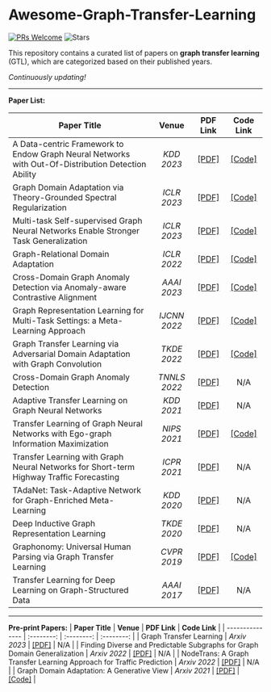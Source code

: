 # Awesome-Graph-Transfer-Learning
[![PRs Welcome](https://img.shields.io/badge/PRs-welcome-yellow.svg)](https://github.com/YuanchenBei/Awesome-Graph-Transfer-Learning) 
![Stars](https://img.shields.io/github/stars/YuanchenBei/Awesome-Graph-Transfer-Learning?color=green) 

This repository contains a curated list of papers on **graph transfer learning** (GTL), which are categorized based on their published years.

*Continuously updating!*

---
**Paper List:**

| **Paper Title** | **Venue** | **PDF Link** | **Code Link** |
| --------------- | :--------: | :--------: | :--------: | 
| A Data-centric Framework to Endow Graph Neural Networks with Out-Of-Distribution Detection Ability | _KDD 2023_ | [[PDF]](http://shichuan.org/doc/150.pdf) | [[Code]](https://github.com/BUPT-GAMMA/AAGOD) |
| Graph Domain Adaptation via Theory-Grounded Spectral Regularization | _ICLR 2023_ | [[PDF]](https://openreview.net/pdf?id=OysfLgrk8mk) | [[Code]](https://github.com/Shen-Lab/GDA-SpecReg) |
| Multi-task Self-supervised Graph Neural Networks Enable Stronger Task Generalization | _ICLR 2023_ | [[PDF]](https://openreview.net/pdf?id=1tHAZRqftM) | [[Code]](https://github.com/jumxglhf/ParetoGNN) |
| Graph-Relational Domain Adaptation | _ICLR 2022_ | [[PDF]](https://openreview.net/pdf?id=kcwyXtt7yDJ) | [[Code]](https://github.com/Wang-ML-Lab/GRDA) | 
| Cross-Domain Graph Anomaly Detection via Anomaly-aware Contrastive Alignment | _AAAI 2023_ | [[PDF]](https://arxiv.org/pdf/2212.01096.pdf) | [[Code]](https://github.com/QZ-WANG/ACT) |
| Graph Representation Learning for Multi-Task Settings: a Meta-Learning Approach | _IJCNN 2022_ | [[PDF]](https://ieeexplore.ieee.org/document/9892010) | [[Code]](https://github.com/DavideBuffelli/SAME) |
| Graph Transfer Learning via Adversarial Domain Adaptation with Graph Convolution | _TKDE 2022_ | [[PDF]](https://arxiv.org/pdf/1909.01541.pdf) | [[Code]](https://github.com/daiquanyu/AdaGCN_TKDE) |
| Cross-Domain Graph Anomaly Detection | _TNNLS 2022_ | [[PDF]](http://www.ece.virginia.edu/~jl6qk/paper/TNNLS21_Anomaly.pdf) | N/A |
| Adaptive Transfer Learning on Graph Neural Networks | _KDD 2021_ | [[PDF]](https://dl.acm.org/doi/pdf/10.1145/3447548.3467450) | N/A |
| Transfer Learning of Graph Neural Networks with Ego-graph Information Maximization | _NIPS 2021_ | [[PDF]](https://proceedings.neurips.cc/paper/2021/file/0dd6049f5fa537d41753be6d37859430-Paper.pdf) | [[Code]](https://github.com/GentleZhu/EGI) | 
| Transfer Learning with Graph Neural Networks for Short-term Highway Traffic Forecasting | _ICPR 2021_ | [[PDF]](https://arxiv.org/pdf/2004.08038.pdf) | N/A | 
| TAdaNet: Task-Adaptive Network for Graph-Enriched Meta-Learning | _KDD 2020_ | [[PDF]](https://dl.acm.org/doi/pdf/10.1145/3394486.3403230) | N/A |
| Deep Inductive Graph Representation Learning | _TKDE 2020_ | [[PDF]](https://ieeexplore.ieee.org/stamp/stamp.jsp?arnumber=8519335) | N/A |
| Graphonomy: Universal Human Parsing via Graph Transfer Learning | _CVPR 2019_ | [[PDF]](https://openaccess.thecvf.com/content_CVPR_2019/papers/Gong_Graphonomy_Universal_Human_Parsing_via_Graph_Transfer_Learning_CVPR_2019_paper.pdf) | [[Code]](https://github.com/Gaoyiminggithub/Graphonomy) |
| Transfer Learning for Deep Learning on Graph-Structured Data | _AAAI 2017_ |[[PDF]](https://ojs.aaai.org/index.php/AAAI/article/download/10904/10763) | N/A |

---
**Pre-print Papers:**
| **Paper Title** | **Venue** | **PDF Link** | **Code Link** |
| --------------- | :--------: | :--------: | :--------: | 
| Graph Transfer Learning | _Arxiv 2023_ | [[PDF]](https://par.nsf.gov/servlets/purl/10313472) | N/A |
| Finding Diverse and Predictable Subgraphs for Graph Domain Generalization | _Arxiv 2022_ | [[PDF]](https://arxiv.org/pdf/2206.09345.pdf) | N/A |
| NodeTrans: A Graph Transfer Learning Approach for Traffic Prediction | _Arxiv 2022_ | [[PDF]](https://arxiv.org/pdf/2207.01301.pdf) | N/A |
| Graph Domain Adaptation: A Generative View | _Arxiv 2021_ | [[PDF]](https://arxiv.org/pdf/2106.07482.pdf) | [[Code]](https://github.com/rynewu224/GraphDA) |



